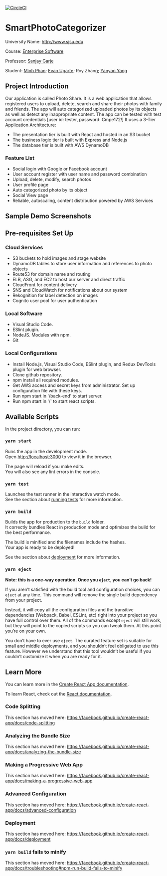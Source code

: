 [![CircleCI](https://circleci.com/gh/evanugarte/SmartPhotoCategorizer.svg?style=svg)](https://circleci.com/gh/evanugarte/SmartPhotoCategorizer)
# SmartPhotoCategorizer
University Name: http://www.sjsu.edu

Course: [Enterprise Software](http://info.sjsu.edu/web-dbgen/catalog/courses/CMPE172.html)

Professor: [Sanjay Garje](https://www.linkedin.com/in/sanjaygarje/)

Student: [Minh Phan](https://www.linkedin.com/in/minhphan156/);
        [Evan Ugarte](https://www.linkedin.com/in/evan-ugarte/);
        Roy Zhang;
        [Yanyan Yang](https://www.linkedin.com/in/yanyan-yang-20b614148/)
        

## Project Introduction
Our application is called Photo Share. It is a web application that allows registered users to upload, delete, search and share their photos with family and friends. The app will auto categorized uploaded photos by its objects as well as detect any inappropriate content. The app can be tested with test account credentials [user id: tester, password: Cmpe172!]
It uses a 3-Tier Application Architecture: 
- The presentation tier is built with React and hosted in an S3 bucket
- The business logic tier is built with Express and Node.js
- The database tier is built with AWS DynamoDB

### Feature List
- Social login with Google or Facebook account
- User account register with user name and password combination
- Upload, delete, modify,  search photos
- User profile page
- Auto categorized photo by its object
- Social View page 
- Reliable, autoscaling, content distribution  powered by AWS Services 


## Sample Demo Screenshots

## Pre-requisites Set Up
### Cloud Services
- S3 buckets to hold images and stage website
- DynamoDB tables to store user information and references to photo objects
- Route53 for domain name and routing
- ELB, ASG, and EC2 to host our server and direct traffic
- CloudFront for content delivery
- SNS and CloudWatch for notifications about our system
- Rekognition for label detection on images
- Cognito user pool for user authentication
### Local Software
- Visual Studio Code. 
- ESlint plugin.
- NodeJS. Modules with npm.
- Git
### Local Configurations
- Install Node.js, Visual Studio Code, ESlint plugin, and Redux DevTools plugin for web browser.
- Clone github repository.
- npm install all required modules.
- Get AWS access and secret keys from administrator. Set up configuration file with these keys.
- Run npm start in '/back-end' to start server.
- Run npm start in '/' to start react scripts.

## Available Scripts

In the project directory, you can run:

### `yarn start`

Runs the app in the development mode.<br />
Open [http://localhost:3000](http://localhost:3000) to view it in the browser.

The page will reload if you make edits.<br />
You will also see any lint errors in the console.

### `yarn test`

Launches the test runner in the interactive watch mode.<br />
See the section about [running tests](https://facebook.github.io/create-react-app/docs/running-tests) for more information.

### `yarn build`

Builds the app for production to the `build` folder.<br />
It correctly bundles React in production mode and optimizes the build for the best performance.

The build is minified and the filenames include the hashes.<br />
Your app is ready to be deployed!

See the section about [deployment](https://facebook.github.io/create-react-app/docs/deployment) for more information.

### `yarn eject`

**Note: this is a one-way operation. Once you `eject`, you can’t go back!**

If you aren’t satisfied with the build tool and configuration choices, you can `eject` at any time. This command will remove the single build dependency from your project.

Instead, it will copy all the configuration files and the transitive dependencies (Webpack, Babel, ESLint, etc) right into your project so you have full control over them. All of the commands except `eject` will still work, but they will point to the copied scripts so you can tweak them. At this point you’re on your own.

You don’t have to ever use `eject`. The curated feature set is suitable for small and middle deployments, and you shouldn’t feel obligated to use this feature. However we understand that this tool wouldn’t be useful if you couldn’t customize it when you are ready for it.

## Learn More

You can learn more in the [Create React App documentation](https://facebook.github.io/create-react-app/docs/getting-started).

To learn React, check out the [React documentation](https://reactjs.org/).

### Code Splitting

This section has moved here: https://facebook.github.io/create-react-app/docs/code-splitting

### Analyzing the Bundle Size

This section has moved here: https://facebook.github.io/create-react-app/docs/analyzing-the-bundle-size

### Making a Progressive Web App

This section has moved here: https://facebook.github.io/create-react-app/docs/making-a-progressive-web-app

### Advanced Configuration

This section has moved here: https://facebook.github.io/create-react-app/docs/advanced-configuration

### Deployment

This section has moved here: https://facebook.github.io/create-react-app/docs/deployment

### `yarn build` fails to minify

This section has moved here: https://facebook.github.io/create-react-app/docs/troubleshooting#npm-run-build-fails-to-minify
